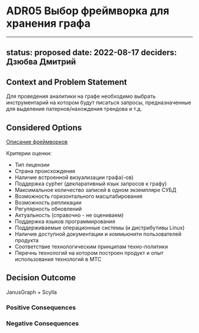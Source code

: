 # ADR05 Выбор фреймворка для хранения графа

---
status: proposed 
date: 2022-08-17
deciders: Дзюбва Дмитрий
---

## Context and Problem Statement

Для проведения аналитики на графе необходимо выбрать инструментарий на котором будут писаться запросы, предназначенные для выделения патернов/нахождения трендова и т.д.

## Considered Options

[Описание фреймворков](https://confluence.mts.ru/pages/viewpage.action?pageId=364963412)

Критерии оценки:
- Тип лицензии
- Страна происхождения
- Наличие встроенной визуализации графа(-ов)
- Поддержка cypher (декларативный язык запросов к графу)
- Максимальное количество записей в одном экземпляре СУБД
- Возможность горизонтального масштабирования
- Возможность репликации
- Регулярность обновлений
- Актуальность (справочно - не оцениваем)
- Поддержка языков программирования
- Поддерживаемые операционные системы (и дистрибутивы Linux)
- Наличие доступной документации и коммьюнити пользователей продукта
- Соответствие технологическим принципам техно-политики
- Перечнь технологий на котором построен продукт и опыт использования технологий в МТС

## Decision Outcome

JanusGraph + Scylla

### Positive Consequences


### Negative Consequences
